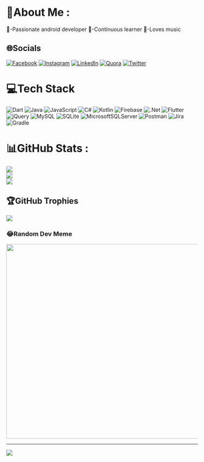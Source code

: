 # 💫About Me :
🔭-Passionate android developer
🌱-Continuous learner
🤘-Loves music 


## 🌐Socials
[![Facebook](https://img.shields.io/badge/Facebook-%231877F2.svg?logo=Facebook&logoColor=white)](https://facebook.com/sheershakx) [![Instagram](https://img.shields.io/badge/Instagram-%23E4405F.svg?logo=Instagram&logoColor=white)](https://instagram.com/sheershakrg) [![LinkedIn](https://img.shields.io/badge/LinkedIn-%230077B5.svg?logo=linkedin&logoColor=white)](https://linkedin.com/in/sheershakx) [![Quora](https://img.shields.io/badge/Quora-%23B92B27.svg?logo=Quora&logoColor=white)](https://quora.com/profile/Sheershak-Raj-Gautam) [![Twitter](https://img.shields.io/badge/Twitter-%231DA1F2.svg?logo=Twitter&logoColor=white)](https://twitter.com/sheershakx) 

# 💻Tech Stack
![Dart](https://img.shields.io/badge/dart-%230175C2.svg?style=for-the-badge&logo=dart&logoColor=white) ![Java](https://img.shields.io/badge/java-%23ED8B00.svg?style=for-the-badge&logo=java&logoColor=white) ![JavaScript](https://img.shields.io/badge/javascript-%23323330.svg?style=for-the-badge&logo=javascript&logoColor=%23F7DF1E) ![C#](https://img.shields.io/badge/c%23-%23239120.svg?style=for-the-badge&logo=c-sharp&logoColor=white) ![Kotlin](https://img.shields.io/badge/kotlin-%230095D5.svg?style=for-the-badge&logo=kotlin&logoColor=white) ![Firebase](https://img.shields.io/badge/firebase-%23039BE5.svg?style=for-the-badge&logo=firebase) ![.Net](https://img.shields.io/badge/.NET-5C2D91?style=for-the-badge&logo=.net&logoColor=white) ![Flutter](https://img.shields.io/badge/Flutter-%2302569B.svg?style=for-the-badge&logo=Flutter&logoColor=white) ![jQuery](https://img.shields.io/badge/jquery-%230769AD.svg?style=for-the-badge&logo=jquery&logoColor=white) ![MySQL](https://img.shields.io/badge/mysql-%2300f.svg?style=for-the-badge&logo=mysql&logoColor=white) ![SQLite](https://img.shields.io/badge/sqlite-%2307405e.svg?style=for-the-badge&logo=sqlite&logoColor=white) ![MicrosoftSQLServer](https://img.shields.io/badge/Microsoft%20SQL%20Sever-CC2927?style=for-the-badge&logo=microsoft%20sql%20server&logoColor=white) ![Postman](https://img.shields.io/badge/Postman-FF6C37?style=for-the-badge&logo=postman&logoColor=white) ![Jira](https://img.shields.io/badge/jira-%230A0FFF.svg?style=for-the-badge&logo=jira&logoColor=white) ![Gradle](https://img.shields.io/badge/Gradle-02303A.svg?style=for-the-badge&logo=Gradle&logoColor=white)
# 📊GitHub Stats :
![](https://github-readme-stats.vercel.app/api?username=sheershakx&theme=graywhite&hide_border=false&include_all_commits=true&count_private=false)<br/>
![](https://github-readme-streak-stats.herokuapp.com/?user=sheershakx&theme=graywhite&hide_border=false)<br/>
![](https://github-readme-stats.vercel.app/api/top-langs/?username=sheershakx&theme=graywhite&hide_border=false&include_all_commits=true&count_private=false&layout=compact)

## 🏆GitHub Trophies
![](https://github-profile-trophy.vercel.app/?username=sheershakx&theme=flat&no-frame=false&no-bg=false&margin-w=4)

### 😂Random Dev Meme
<img src="https://random-memer.herokuapp.com/" width="512px"/>

---
[![](https://visitcount.itsvg.in/api?id=sheershakx&icon=0&color=0)](https://visitcount.itsvg.in)
